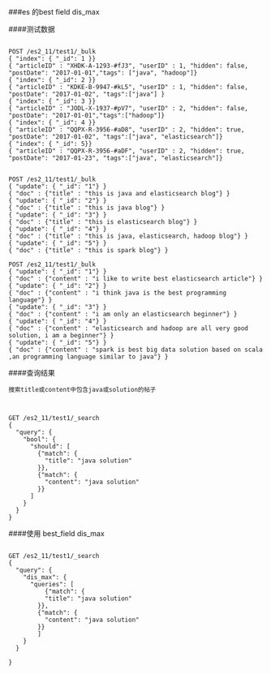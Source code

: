 ###es 的best field  dis_max

####测试数据
<pre><code>
POST /es2_11/test1/_bulk
{ "index": { "_id": 1 }}  
{ "articleID" : "XHDK-A-1293-#fJ3", "userID" : 1, "hidden": false, "postDate": "2017-01-01","tags": ["java", "hadoop"]}  
{ "index": { "_id": 2 }}  
{ "articleID" : "KDKE-B-9947-#kL5", "userID" : 1, "hidden": false, "postDate": "2017-01-02", "tags":["java"] }  
{ "index": { "_id": 3 }}  
{ "articleID" : "JODL-X-1937-#pV7", "userID" : 2, "hidden": false, "postDate": "2017-01-01","tags":["hadoop"]}  
{ "index": { "_id": 4 }}  
{ "articleID" : "QQPX-R-3956-#aD8", "userID" : 2, "hidden": true, "postDate": "2017-01-02", "tags":["java", "elasticsearch"]} 
{ "index": { "_id": 5}}  
{ "articleID" : "QQPX-R-3956-#aDF", "userID" : 2, "hidden": true, "postDate": "2017-01-23", "tags":["java", "elasticsearch"]}


POST /es2_11/test1/_bulk
{ "update": { "_id": "1"} }
{ "doc" : {"title" : "this is java and elasticsearch blog"} }
{ "update": { "_id": "2"} }
{ "doc" : {"title" : "this is java blog"} }
{ "update": { "_id": "3"} }
{ "doc" : {"title" : "this is elasticsearch blog"} }
{ "update": { "_id": "4"} }
{ "doc" : {"title" : "this is java, elasticsearch, hadoop blog"} }
{ "update": { "_id": "5"} }
{ "doc" : {"title" : "this is spark blog"} }

POST /es2_11/test1/_bulk
{ "update": { "_id": "1"} }
{ "doc" : {"content" : "i like to write best elasticsearch article"} }
{ "update": { "_id": "2"} }
{ "doc" : {"content" : "i think java is the best programming language"} }
{ "update": { "_id": "3"} }
{ "doc" : {"content" : "i am only an elasticsearch beginner"} }
{ "update": { "_id": "4"} }
{ "doc" : {"content" : "elasticsearch and hadoop are all very good solution, i am a beginner"} }
{ "update": { "_id": "5"} }
{ "doc" : {"content" : "spark is best big data solution based on scala ,an programming language similar to java"} }
</code></pre>


####查询结果
````
搜索title或content中包含java或solution的帖子
````
<pre><code>

GET /es2_11/test1/_search
{  
  "query": {
    "bool": {
      "should": [
        {"match": {
          "title": "java solution"
        }},
        {"match": {
          "content": "java solution"
        }}
      ]
    }
  }
}
</code></pre>

####使用 best_field dis_max
<pre><code>
GET /es2_11/test1/_search
{
  "query": {
    "dis_max": {
      "queries": [
          {"match": {
          "title": "java solution"
        }},
        {"match": {
          "content": "java solution"
        }}
        ]
    }
  }
  
}
</code></pre>

